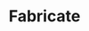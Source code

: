 ---
title: "Fabricate"
index:
  - fabricate
permalink: /spells/fabricate/
tags:
  - Spell
  - 4th Level
  - Transmutation
available_for:
  - Wizard
level: "4th Level"
school: "Transmutation"
range: "120 ft"
comp:
  - V
  - S
cast_time: "10 Minutes"
description: |
  You convert raw materials into products of the same material. For example, you can fabricate a wooden bridge from a clump of trees, a rope from a patch of hemp, and clothes from flax or wool.

  Choose raw materials that you can see within range. You can fabricate a Large or smaller object (contained within a 10-foot cube, or eight connected 5-foot cubes), given a sufficient quantity of raw material. If you are working with metal, stone, or another mineral substance, however, the fabricated object can be no larger than Medium (contained within a single 5-foot cube). The quality of objects made by the spell is commensurate with the quality of the raw materials.

  Creatures or magic items can't be created or transmuted by this spell. You also can't use it to create items that ordinarily require a high degree of craftsmanship, such as jewelry, weapons, glass, or armor, unless you have proficiency with the type of artisan's tools used to craft such objects.
excerpt: "You convert raw materials into products of the same material."
source: "Basic Rules"
---